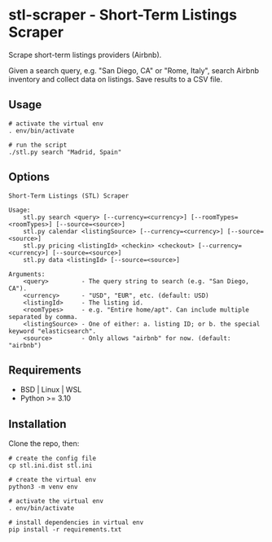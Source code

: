 # stl-scraper - Short-Term Listings Scraper

Scrape short-term listings providers (Airbnb).

Given a search query, e.g. "San Diego, CA" or "Rome, Italy", search Airbnb inventory and collect data on listings. Save
results to a CSV file.

## Usage

```shell
# activate the virtual env
. env/bin/activate

# run the script
./stl.py search "Madrid, Spain"
```

## Options

```shell
Short-Term Listings (STL) Scraper

Usage:
    stl.py search <query> [--currency=<currency>] [--roomTypes=<roomTypes>] [--source=<source>]
    stl.py calendar <listingSource> [--currency=<currency>] [--source=<source>]
    stl.py pricing <listingId> <checkin> <checkout> [--currency=<currency>] [--source=<source>]
    stl.py data <listingId> [--source=<source>]

Arguments:
    <query>         - The query string to search (e.g. "San Diego, CA").
    <currency>      - "USD", "EUR", etc. (default: USD)
    <listingId>     - The listing id.
    <roomTypes>     - e.g. "Entire home/apt". Can include multiple separated by comma.
    <listingSource> - One of either: a. listing ID; or b. the special keyword "elasticsearch".
    <source>        - Only allows "airbnb" for now. (default: "airbnb")
```

## Requirements

- BSD | Linux | WSL
- Python >= 3.10

## Installation

Clone the repo, then:

```shell
# create the config file
cp stl.ini.dist stl.ini

# create the virtual env
python3 -m venv env

# activate the virtual env
. env/bin/activate

# install dependencies in virtual env
pip install -r requirements.txt
```
